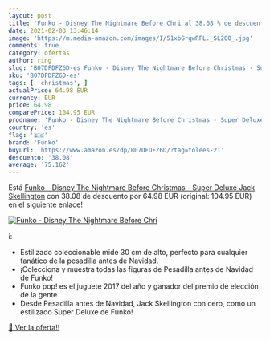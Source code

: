 ```yaml
---
layout: post
title: 'Funko - Disney The Nightmare Before Chri al 38.08 % de descuento'
date: 2021-02-03 13:46:14
image: 'https://m.media-amazon.com/images/I/51xbGrqwRFL._SL200_.jpg'
comments: true
category: ofertas
author: ring
slug: 'B07DFDFZ6D-es Funko - Disney The Nightmare Before Christmas - Super...'
sku: 'B07DFDFZ6D-es'
tags: [ 'christmas', ]
actualPrice: 64.98 EUR
currency: EUR
price: 64.98
comparePrice: 104.95 EUR
prodname: 'Funko - Disney The Nightmare Before Christmas - Super Deluxe Jack Skellington'
country: 'es'
flag: '🇪🇸'
brand: 'Funko'
buyurl: 'https://www.amazon.es/dp/B07DFDFZ6D/?tag=tolees-21'
descuento: '38.08'
average: '75.162'
---
```


Está [Funko - Disney The Nightmare Before Christmas - Super Deluxe Jack Skellington](https://www.amazon.es/dp/B07DFDFZ6D/?tag=tolees-21) con 38.08 de descuento por 64.98 EUR (original: 104.95 EUR) en el siguiente enlace!

[![Funko - Disney The Nightmare Before Chri](https://m.media-amazon.com/images/I/51xbGrqwRFL._SL200_.jpg)](https://www.amazon.es/dp/B07DFDFZ6D/?tag=tolees-21)

ℹ️:

- Estilizado coleccionable mide 30 cm de alto, perfecto para cualquier fanático de la pesadilla antes de Navidad.
- ¡Colecciona y muestra todas las figuras de Pesadilla antes de Navidad de Funko!
- Funko pop! es el juguete 2017 del año y ganador del premio de elección de la gente
- Desde Pesadilla antes de Navidad, Jack Skellington con cero, como un estilizado Super Deluxe de Funko!

[🛒 Ver la oferta!!](https://www.amazon.es/dp/B07DFDFZ6D/?tag=tolees-21)
